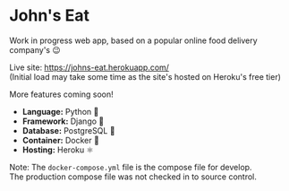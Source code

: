 # John's Eat

Work in progress web app, based on a popular online food delivery company's 😉

Live site: https://johns-eat.herokuapp.com/<br>
(Initial load may take some time as the site's hosted on Heroku's free tier)

More features coming soon!

- __Language:__ Python 🐍
- __Framework:__ Django 🚀
- __Database:__ PostgreSQL 🐘
- __Container:__ Docker 🐳
- __Hosting:__ Heroku ⚛️

Note: The `docker-compose.yml` file is the compose file for develop.<br>
      The production compose file was not checked in to source control.
